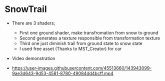# SnowTrail <br/>
- There are 3 shaders; 
  * First one ground shader, make transfromation from snow to ground
  * Second generates a texture responsible from transformation texture
  * Third one just diminish trail from ground state to snow state
  * I  used free asset (Thanks to MST_Creator) for car

- Video demonstration
- https://user-images.githubusercontent.com/45513660/143943099-9ae3d643-9d53-4581-8780-49084dd4bcff.mp4
